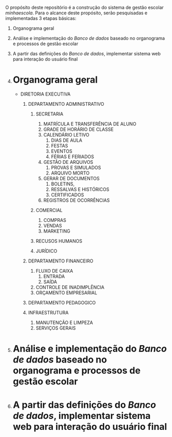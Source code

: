 O propósito deste repositório é a construção do sistema de gestão escolar *minhaescola*. Para o alcance deste propósito, serão pesquisadas e implementadas 3 etapas básicas:  
   1. Organograma geral  
   2. Análise e implementação do *Banco de dados* baseado no organograma e processos de gestão escolar
   3. A partir das definições do *Banco de dados*, implementar sistema web para interação do usuário final  


1. # Organograma geral  
   * DIRETORIA EXECUTIVA  
      1. DEPARTAMENTO ADMINISTRATIVO
         1. SECRETARIA
            1. MATRÍCULA E TRANSFERÊNCIA DE ALUNO
            2. GRADE DE HORÁRIO DE CLASSE
            3. CALENDÁRIO LETIVO
               1. DIAS DE AULA
               2. FESTAS
               3. EVENTOS
               4. FÉRIAS E FERIADOS
            4. GESTÃO DE ARQUIVOS
               1. PROVAS E SIMULADOS
               2. ARQUIVO MORTO
            5. GERAR DE DOCUMENTOS
               1. BOLETINS, 
               2. RESSALVAS E HISTÓRICOS
               3. CERTIFICADOS 
            6. REGISTROS DE OCORRÊNCIAS

         2. COMERCIAL
            1. COMPRAS
            2. VENDAS
            3. MARKETING
         3. RECUSOS HUMANOS
         4. JURÍDICO

      2. DEPARTAMENTO FINANCEIRO
         1. FLUXO DE CAIXA
            1. ENTRADA
            2. SAÍDA
         2. CONTROLE DE INADIMPLÊNCIA
         3. ORÇAMENTO EMPRESARIAL

      3. DEPARTAMENTO PEDAGOGICO 

      4. INFRAESTRUTURA
         1. MANUTENÇÃO E LIMPEZA
         2. SERVIÇOS GERAIS
         
2. # Análise e implementação do *Banco de dados* baseado no organograma e processos de gestão escolar
3. # A partir das definições do *Banco de dados*, implementar sistema web para interação do usuário final